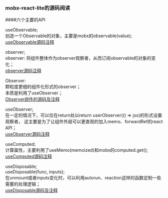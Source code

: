 ### mobx-react-lite的源码阅读

####六个主要的API

useObservable;  
创造一个Observable的对象，主要是mobx的observable(value);  
[useObservable源码注释](https://github.com/zlv-thisF/NOTE-of-mobx-react-lite/blob/master/useObservable%E5%87%BD%E6%95%B0.md)

observer;  
observer: 将组件整体作为observer观察者，从而订阅observable的对象的变化；  
[observer源码注释](https://github.com/zlv-thisF/NOTE-of-mobx-react-lite/blob/master/observer%E5%87%BD%E6%95%B0.md)


Observer:   
颗粒度更细的组件化形式的observer；  
本质是利用了useObserver；  
[Observer组件的源码及注释]()


useObserver;  
在一定的情况下，可以仅在return处以return userObserver(() => jsx)的形式设置观察者，
这主要是为了让组件外层可以更直观的加入memo、forwardRef的react API；  
[useObserver源码注释](https://github.com/zlv-thisF/NOTE-of-mobx-react-lite/blob/master/useObserver%E5%87%BD%E6%95%B0.md)



useComputed;  
计算属性，主要利用了useMemo(memoized)和mobx的computed.get();  
[useComputed源码注释](https://github.com/zlv-thisF/NOTE-of-mobx-react-lite/blob/master/useComputed%E5%87%BD%E6%95%B0.md)

useDisposable;  
useDisposable(func, inputs);  
在unmount或者inputs变化时，可以利用autorun、reaction这样的函数定制一些需要的处理逻辑；  
[useDisposable源码及注释](https://github.com/zlv-thisF/NOTE-of-mobx-react-lite/blob/master/useDisposable%E5%87%BD%E6%95%B0.md)
